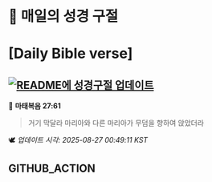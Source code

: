 # 🙏 매일의 성경 구절
# [Daily Bible verse]
## [![README에 성경구절 업데이트](https://github.com/DONGSUKA/first_test/actions/workflows/update-readme-bible.yml/badge.svg)](https://github.com/DONGSUKA/first_test/actions/workflows/update-readme-bible.yml)
<!-- START_BIBLE_VERSE -->
📖 **마태복음 27:61**
> 거기 막달라 마리아와 다른 마리아가 무덤을 향하여 앉았더라

🕊️ _업데이트 시각: 2025-08-27 00:49:11 KST_
  <!-- END_BIBLE_VERSE -->
## GITHUB_ACTION
